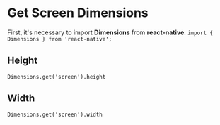 # Get Screen Dimensions

First, it's necessary to import **Dimensions** from **react-native**:
`import { Dimensions } from 'react-native';`

## Height
`Dimensions.get('screen').height`

## Width
`Dimensions.get('screen').width`